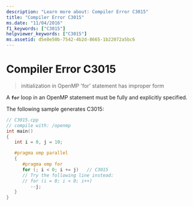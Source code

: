 ```yaml
---
description: "Learn more about: Compiler Error C3015"
title: "Compiler Error C3015"
ms.date: "11/04/2016"
f1_keywords: ["C3015"]
helpviewer_keywords: ["C3015"]
ms.assetid: d5e8e50b-7542-4b2d-8665-1b22072a5bc6
---
```

# Compiler Error C3015

> initialization in OpenMP 'for' statement has improper form

A **`for`** loop in an OpenMP statement must be fully and explicitly specified.

The following sample generates C3015:

```cpp
// C3015.cpp
// compile with: /openmp
int main()
{
   int i = 0, j = 10;

   #pragma omp parallel
   {
      #pragma omp for
      for (; i < 0; i += j)   // C3015
      // Try the following line instead:
      // for (i = 0; i < 0; i++)
         --j;
   }
}
```
